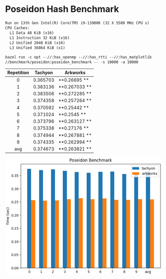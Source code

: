 # Poseidon Hash Benchmark

```
Run on 13th Gen Intel(R) Core(TM) i9-13900K (32 X 5500 MHz CPU s)
CPU Caches:
  L1 Data 48 KiB (x16)
  L1 Instruction 32 KiB (x16)
  L2 Unified 2048 KiB (x16)
  L3 Unified 36864 KiB (x1)
```

```shell
bazel run -c opt --//:has_openmp --//:has_rtti --//:has_matplotlib //benchmark/poseidon:poseidon_benchmark -- -s 10000 -a 10000
```

| Repetition | Tachyon  | Arkworks      |
| :--------: | -------- | ------------- |
|     0      | 0.365703 | **0.26695  ** |
|     1      | 0.383136 | **0.267033 ** |
|     2      | 0.383506 | **0.272285 ** |
|     3      | 0.374358 | **0.257264 ** |
|     4      | 0.370592 | **0.25442  ** |
|     5      | 0.371024 | **0.2545   ** |
|     6      | 0.373796 | **0.263127 ** |
|     7      | 0.375338 | **0.27176  ** |
|     8      | 0.374944 | **0.267881 ** |
|     9      | 0.374335 | **0.262994 ** |
|    avg     | 0.374673 | **0.263821 ** |

![image](/benchmark/poseidon/Poseidon%20Benchmark.png)
